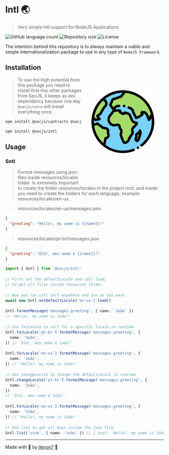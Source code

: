 # Intl 🌏

> Very simple Intl support for NodeJS Applications

<p>
  <img alt="GitHub language count" src="https://img.shields.io/github/languages/count/secjs/intl?style=for-the-badge&logo=appveyor">

  <img alt="Repository size" src="https://img.shields.io/github/repo-size/secjs/intl?style=for-the-badge&logo=appveyor">

  <img alt="License" src="https://img.shields.io/badge/license-MIT-brightgreen?style=for-the-badge&logo=appveyor">
</p>

The intention behind this repository is to always maintain a viable and simple internationalization package to use in any type of `NodeJS Framework`.

<img src=".github/intl.png" width="200px" align="right" hspace="30px" vspace="100px">

## Installation

> To use the high potential from this package you need to install first this other packages from SecJS,
> it keeps as dev dependency because one day `@secjs/core` will install everything once.

```bash
npm install @secjs/contracts @secjs/exceptions @secjs/utils
```

```bash
npm install @secjs/intl
```

## Usage

### Sntl 

> Format messages using json files inside resources/locales folder. Is extremely important to create 
> the folder resources/locales in the project root, and inside you need to create the folders for 
> each language, example: resources/locales/en-us.

> resources/locales/en-us/messages.json
```json
{
  "greeting": "Hello!, my name is {{name}}!"
}
```

> resources/locales/pt-br/messages.json
```json
{
  "greeting": "Olá!, meu nome é {{name}}!"
}
```

```ts
import { Sntl } from '@secjs/intl'

// First set the defaultLocale and call load, 
// to get all files inside resources folder.

// Now you can call Sntl anywhere and use as you want.
await new Sntl.setDefaultLocale('en-us').load()

Sntl.formatMessage('messages.greeting', { name: 'João' }) 
// 'Hello!, my name is João!'

// Use forLocale to call for a specific locale in runtime
Sntl.forLocale('pt-br').formatMessage('messages.greeting', { 
  name: 'João',
}) // 'Olá!, meu nome é João!'

Sntl.forLocale('en-us').formatMessage('messages.greeting', { 
  name: 'João',
}) // 'Hello!, my name is João!'

// Use changeLocale to change the defaultLocale in runtime
Sntl.changeLocale('pt-br').formatMessage('messages.greeting', { 
  name: 'João',
}) 
// 'Olá!, meu nome é João!'

Sntl.forLocale('en-us').formatMessage('messages.greeting', {
  name: 'João',
}) // 'Hello!, my name is João!'

// Use list to get all keys inside the json file
Sntl.list('stub', { name: 'João' }) // { test: 'Hello!, my name is João!' }
```

---

Made with 🖤 by [jlenon7](https://github.com/jlenon7) :wave:
